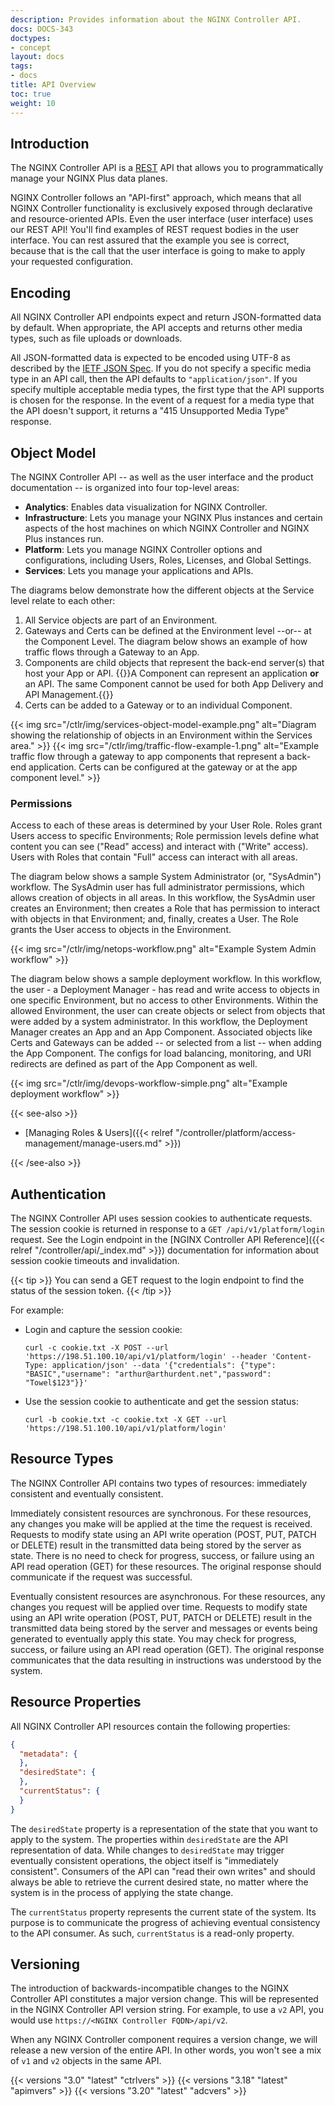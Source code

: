 ```yaml
---
description: Provides information about the NGINX Controller API.
docs: DOCS-343
doctypes:
- concept
layout: docs
tags:
- docs
title: API Overview
toc: true
weight: 10
---
```


## Introduction

The NGINX Controller API is a [REST](https://en.wikipedia.org/wiki/Representational_state_transfer) API that allows you to programmatically manage your NGINX Plus data planes.

NGINX Controller follows an "API-first" approach, which means that all NGINX Controller functionality is exclusively exposed through declarative and resource-oriented APIs. Even the user interface (user interface) uses our REST API! You'll find examples of REST request bodies in the user interface. You can rest assured that the example you see is correct, because that is the call that the user interface is going to make to apply your requested configuration.

## Encoding

All NGINX Controller API endpoints expect and return JSON-formatted data by default.
When appropriate, the API accepts and returns other media types, such as file uploads or downloads.

All JSON-formatted data is expected to be encoded using UTF-8 as described by the [IETF JSON Spec](https://tools.ietf.org/html/rfc8259).
If you do not specify a specific media type in an API call, then the API defaults to `"application/json"`. If you specify multiple acceptable media types, the first type that the API supports is chosen for the response. In the event of a request for a media type that the API doesn't support, it returns a "415 Unsupported Media Type" response.

## Object Model

The NGINX Controller API -- as well as the user interface and the product documentation -- is organized into four top-level areas:

- **Analytics**: Enables data visualization for NGINX Controller.
- **Infrastructure**: Lets you manage your NGINX Plus instances and certain aspects of the host machines on which NGINX Controller and NGINX Plus instances run.
- **Platform**: Lets you manage NGINX Controller options and configurations, including Users, Roles, Licenses, and Global Settings.
- **Services**: Lets you manage your applications and APIs.

The diagrams below demonstrate how the different objects at the Service level relate to each other:

1. All Service objects are part of an Environment.
1. Gateways and Certs can be defined at the Environment level --or-- at the Component Level. The diagram below shows an example of how traffic flows through a Gateway to an App.
1. Components are child objects that represent the back-end server(s) that host your App or API.
    {{<note>}}A Component can represent an application **or** an API. The same Component cannot be used for both App Delivery and API Management.{{</note>}}
1. Certs can be added to a Gateway or to an individual Component.

{{< img src="/ctlr/img/services-object-model-example.png" alt="Diagram showing the relationship of objects in an Environment within the Services area." >}}
{{< img src="/ctlr/img/traffic-flow-example-1.png" alt="Example traffic flow through a gateway to app components that represent a back-end application. Certs can be configured at the gateway or at the app component level." >}}

### Permissions

Access to each of these areas is determined by your User Role. Roles grant Users access to specific Environments; Role permission levels define what content you can see ("Read" access) and interact with ("Write" access). Users with Roles that contain "Full" access can interact with all areas.

The diagram below shows a sample System Administrator (or, "SysAdmin") workflow. The SysAdmin user has full administrator permissions, which allows creation of objects in all areas. In this workflow, the SysAdmin user creates an Environment; then creates a Role that has permission to interact with objects in that Environment; and, finally, creates a User. The Role grants the User access to objects in the Environment.

{{< img src="/ctlr/img/netops-workflow.png" alt="Example System Admin workflow" >}}

The diagram below shows a sample deployment workflow. In this workflow, the user - a Deployment Manager - has read and write access to objects in one specific Environment, but no access to other Environments. Within the allowed Environment, the user can create objects or select from objects that were added by a system administrator. In this workflow, the Deployment Manager creates an App and an App Component. Associated objects like Certs and Gateways can be added -- or selected from a list -- when adding the App Component. The configs for load balancing, monitoring, and URI redirects are defined as part of the App Component as well.

{{< img src="/ctlr/img/devops-workflow-simple.png" alt="Example deployment workflow" >}}

{{< see-also >}}

- [Managing Roles & Users]({{< relref "/controller/platform/access-management/manage-users.md" >}})

{{< /see-also >}}

## Authentication

The NGINX Controller API uses session cookies to authenticate requests. The session cookie is returned in response to a `GET /api/v1/platform/login` request. See the Login endpoint in the [NGINX Controller API Reference]({{< relref "/controller/api/_index.md" >}}) documentation for information about session cookie timeouts and invalidation.

{{< tip >}}
You can send a GET request to the login endpoint to find the status of the session token.
{{< /tip >}}

For example:

- Login and capture the session cookie:

  ```curl
  curl -c cookie.txt -X POST --url 'https://198.51.100.10/api/v1/platform/login' --header 'Content-Type: application/json' --data '{"credentials": {"type": "BASIC","username": "arthur@arthurdent.net","password": "Towel$123"}}'
  ```

- Use the session cookie to authenticate and get the session status:

  ```curl
  curl -b cookie.txt -c cookie.txt -X GET --url 'https://198.51.100.10/api/v1/platform/login'
  ```


## Resource Types

The NGINX Controller API contains two types of resources: immediately consistent and eventually consistent.

Immediately consistent resources are synchronous. For these resources, any changes you make will be applied at the time the request is received. Requests to modify state using an API write operation (POST, PUT, PATCH or DELETE) result in the transmitted data being stored by the server as state. There is no need to check for progress, success, or failure using an API read operation (GET) for these resources. The original response should communicate if the request was successful.

Eventually consistent resources are asynchronous. For these resources, any changes you request will be applied over time. Requests to modify state using an API write operation (POST, PUT, PATCH or DELETE) result in the transmitted data being stored by the server and messages or events being generated to eventually apply this state. You may check for progress, success, or failure using an API read operation (GET). The original response communicates that the data resulting in instructions was understood by the system.

## Resource Properties

All NGINX Controller API resources contain the following properties:

```json
{
  "metadata": {
  },
  "desiredState": {
  },
  "currentStatus": {
  }
}
```

The `desiredState` property is a representation of the state that you want to apply to the system. The properties within `desiredState` are the API representation of data. While changes to `desiredState` may trigger eventually consistent operations, the object itself is "immediately consistent". Consumers of the API can "read their own writes" and should always be able to retrieve the current desired state, no matter where the system is in the process of applying the state change.

The `currentStatus` property represents the current state of the system. Its purpose is to communicate the progress of achieving eventual consistency to the API consumer. As such, `currentStatus` is a read-only property.

## Versioning

The introduction of backwards-incompatible changes to the NGINX Controller API constitutes a major version change. This will be represented in the NGINX Controller API version string. For example, to use a `v2` API, you would use `https://<NGINX Controller FQDN>/api/v2`.

When any NGINX Controller component requires a version change, we will release a new version of the entire API. In other words, you won't see a mix of `v1` and `v2` objects in the same API.

{{< versions "3.0" "latest" "ctrlvers" >}}
{{< versions "3.18" "latest" "apimvers" >}}
{{< versions "3.20" "latest" "adcvers" >}}
